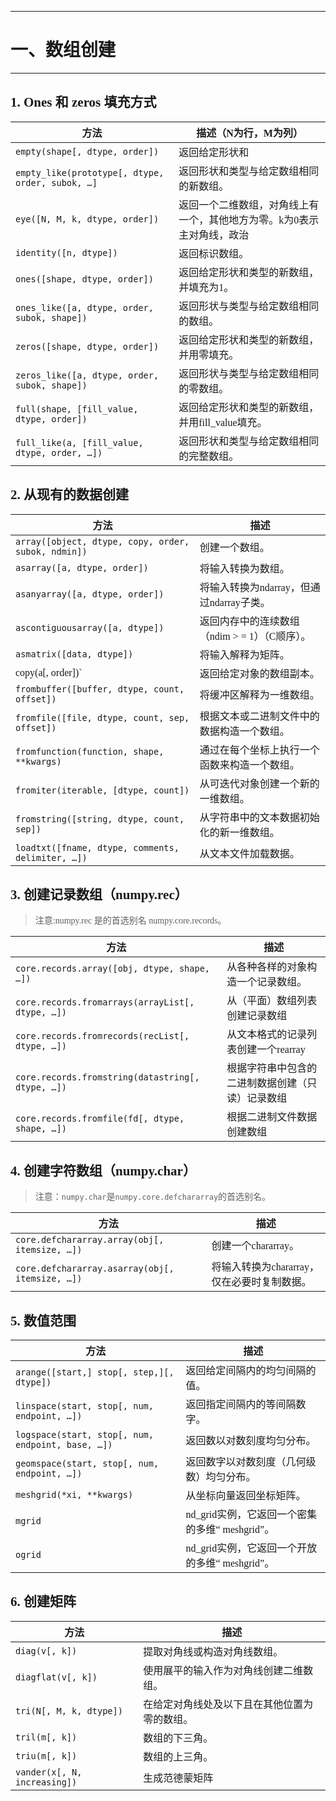 <font face = "楷体">

---

# 一、数组创建

---

## 1. Ones 和 zeros 填充方式

|方法|描述（N为行，M为列）|
|---|---|
|`empty(shape[, dtype, order])`|返回给定形状和|类型的新数组，而无需初始化条目。|
|`empty_like(prototype[, dtype, order, subok, …]`|返回形状和类型与给定数组相同的新数组。|
|`eye([N, M, k, dtype, order])`|返回一个二维数组，对角线上有一个，其他地方为零。k为0表示主对角线，政治|
|`identity([n, dtype])`|返回标识数组。|
|`ones([shape, dtype, order])`|返回给定形状和类型的新数组，并填充为1。|
|`ones_like([a, dtype, order, subok, shape])`|返回形状与类型与给定数组相同的数组。|
|`zeros([shape, dtype, order])`|返回给定形状和类型的新数组，并用零填充。|
|`zeros_like([a, dtype, order, subok, shape])`|返回形状与类型与给定数组相同的零数组。|
|`full(shape, [fill_value, dtype, order])`|返回给定形状和类型的新数组，并用fill_value填充。|
|`full_like(a, [fill_value, dtype, order, …])`|返回形状和类型与给定数组相同的完整数组。|

## 2. 从现有的数据创建

|方法|描述|
|---|---|
|`array([object, dtype, copy, order, subok, ndmin])`|创建一个数组。|
|`asarray([a, dtype, order])`|将输入转换为数组。
|`asanyarray([a, dtype, order])`|将输入转换为ndarray，但通过ndarray子类。
|`ascontiguousarray([a, dtype])`|返回内存中的连续数组（ndim > = 1）（C顺序）。
|`asmatrix([data, dtype])`|将输入解释为矩阵。
copy(a[, order])`|返回给定对象的数组副本。
|`frombuffer([buffer, dtype, count, offset])`|将缓冲区解释为一维数组。
|`fromfile([file, dtype, count, sep, offset])`|根据文本或二进制文件中的数据构造一个数组。
|`fromfunction(function, shape, **kwargs)`|通过在每个坐标上执行一个函数来构造一个数组。
|`fromiter(iterable, [dtype, count])`|从可迭代对象创建一个新的一维数组。
|`fromstring([string, dtype, count, sep])`|从字符串中的文本数据初始化的新一维数组。
|`loadtxt([fname, dtype, comments, delimiter, …])`|从文本文件加载数据。

## 3. 创建记录数组（numpy.rec）

>注意:numpy.rec 是的首选别名 numpy.core.records。

|方法|	描述|
|--|--|
|`core.records.array([obj, dtype, shape, …])`|从各种各样的对象构造一个记录数组。|
|`core.records.fromarrays(arrayList[, dtype, …])`|从（平面）数组列表创建记录数组|
|`core.records.fromrecords(recList[, dtype, …])`|从文本格式的记录列表创建一个rearray|
|`core.records.fromstring(datastring[, dtype, …])`|根据字符串中包含的二进制数据创建（只读）记录数组|
|`core.records.fromfile(fd[, dtype, shape, …])`|根据二进制文件数据创建数组|

## 4. 创建字符数组（numpy.char）

>注意：`numpy.char`是`numpy.core.defchararray`的首选别名。

|方法|描述|
|--|--|
|`core.defchararray.array(obj[, itemsize, …])`|创建一个chararray。|
|`core.defchararray.asarray(obj[, itemsize, …])`|将输入转换为chararray，仅在必要时复制数据。|

## 5. 数值范围

|方法|描述|
|--|--|
|`arange([start,] stop[, step,][, dtype])`|返回给定间隔内的均匀间隔的值。|
|`linspace(start, stop[, num, endpoint, …])`|返回指定间隔内的等间隔数字。|
|`logspace(start, stop[, num, endpoint, base, …])`|返回数以对数刻度均匀分布。|
|`geomspace(start, stop[, num, endpoint, …])`|返回数字以对数刻度（几何级数）均匀分布。|
|`meshgrid(*xi, **kwargs)`|从坐标向量返回坐标矩阵。|
|`mgrid`|nd_grid实例，它返回一个密集的多维“ meshgrid”。|
|`ogrid`|nd_grid实例，它返回一个开放的多维“ meshgrid”。|

## 6. 创建矩阵

|方法|描述|
|--|--|
|`diag(v[, k])`|提取对角线或构造对角线数组。|
|`diagflat(v[, k])`|使用展平的输入作为对角线创建二维数组。|
|`tri(N[, M, k, dtype])`|在给定对角线处及以下且在其他位置为零的数组。|
|`tril(m[, k])`|数组的下三角。|
|`triu(m[, k])`|数组的上三角。|
|`vander(x[, N, increasing])`|生成范德蒙矩阵|
